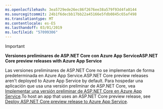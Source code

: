 ```yaml
---
ms.openlocfilehash: 3ea5729ede26ec86f2676ee38a579f93d4fa0144
ms.sourcegitcommit: 24b1f6decbb17bb22a45166e5fdb0845c65af498
ms.translationtype: MT
ms.contentlocale: es-ES
ms.lasthandoff: 03/01/2019
ms.locfileid: "57099306"
---
```

> [!IMPORTANT]
> <span data-ttu-id="c76f7-101">**Versiones preliminares de ASP.NET Core con Azure App Service**</span><span class="sxs-lookup"><span data-stu-id="c76f7-101">**ASP.NET Core preview releases with Azure App Service**</span></span>
>
> <span data-ttu-id="c76f7-102">Las versiones preliminares de ASP.NET Core no se implementan de forma predeterminada en Azure App Service.</span><span class="sxs-lookup"><span data-stu-id="c76f7-102">ASP.NET Core preview releases aren't deployed to Azure App Service by default.</span></span> <span data-ttu-id="c76f7-103">Para hospedar una aplicación que usa una versión preliminar de ASP.NET Core, vea [Implementar una versión preliminar de ASP.NET Core en Azure App Service](xref:host-and-deploy/azure-apps/index#deploy-aspnet-core-preview-release-to-azure-app-service).</span><span class="sxs-lookup"><span data-stu-id="c76f7-103">To host an app that uses an ASP.NET Core preview release, see [Deploy ASP.NET Core preview release to Azure App Service](xref:host-and-deploy/azure-apps/index#deploy-aspnet-core-preview-release-to-azure-app-service).</span></span>
